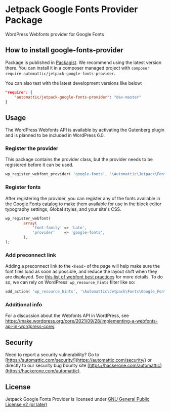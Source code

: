# Jetpack Google Fonts Provider Package

WordPress Webfonts provider for Google Fonts

## How to install google-fonts-provider

Package is published in [Packagist](https://packagist.org/packages/automattic/jetpack-google-fonts-provider). We recommend using the latest version there. You can install it in a composer managed project with `composer require automattic/jetpack-google-fonts-provider`.

You can also test with the latest development versions like below:

```json
"require": {
    "automattic/jetpack-google-fonts-provider": "dev-master"
}
```

## Usage

The WordPress Webfonts API is available by activating the Gutenberg plugin and is planned to be included in WordPress 6.0.

### Register the provider

This package contains the provider class, but the provider needs to be registered before it can be used.

```php
wp_register_webfont_provider( 'google-fonts', '\Automattic\Jetpack\Fonts\Google_Fonts_Provider' );
```

### Register fonts

After registering the provider, you can register any of the fonts available in the [Google Fonts catalog](https://fonts.google.com) to make them available for use in the block editor typography settings, Global styles, and your site's CSS.

```php
wp_register_webfont(
		array(
			'font-family' => 'Lato',
			'provider'    => 'google-fonts',
		),
);
```

### Add preconnect link

Adding a preconnect link to the `<head>` of the page will help make sure the font files load as soon as possible, and reduce the layout shift when they are displayed. See [this list of webfont best practices](https://web.dev/font-best-practices/#preconnect-to-critical-third-party-origins) for more details. To do so, we can rely on WordPress' `wp_resource_hints` filter like so:

```php
add_action( 'wp_resource_hints', '\Automattic\Jetpack\Fonts\Google_Fonts_Provider::preconnect_font_source', 10, 2 );
```

### Additional info

For a discussion about the Webfonts API in WordPress, see https://make.wordpress.org/core/2021/09/28/implementing-a-webfonts-api-in-wordpress-core/.

## Security

Need to report a security vulnerability? Go to [https://automattic.com/security/](https://automattic.com/security/) or directly to our security bug bounty site [https://hackerone.com/automattic](https://hackerone.com/automattic).

## License

Jetpack Google Fonts Provider is licensed under [GNU General Public License v2 (or later)](./LICENSE.txt)

